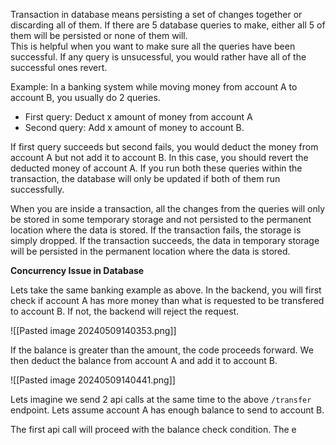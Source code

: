 
Transaction in database means persisting a set of changes together or discarding all of them. If there are 5 database queries to make, either all 5 of them will be persisted or none of them will.  
This is helpful when you want to make sure all the queries have been successful. If any query is unsucessful, you would rather have all of the successful ones revert. 

Example: In a banking system while moving money from account A to account B, you usually do 2 queries. 
- First query: Deduct x amount of money from account A
- Second query: Add x amount of money to account B. 

If first query succeeds but second fails, you would deduct the money from account A but not add it to account B. In this case, you should revert the deducted money of account A. If you run both these queries within the transaction, the database will only be updated if both of them run successfully.

When you are inside a transaction, all the changes from the queries will only be stored in some temporary storage and not persisted to the permanent location where the data is stored. If the transaction fails, the storage is simply dropped. If the transaction succeeds, the data in temporary storage will be persisted in the permanent location where the data is stored.


**Concurrency Issue in Database**

Lets take the same banking example as above. In the backend, you will first check if account A has more money than what is requested to be transfered to account B. If not, the backend will reject the request. 

![[Pasted image 20240509140353.png]]


If the balance is greater than the amount, the code proceeds forward. We then deduct the balance from account A and add it to account B. 

![[Pasted image 20240509140441.png]]

Lets imagine we send 2 api calls at the same time to the above `/transfer` endpoint. Lets assume account A has enough balance to send to account B.

The first api call will proceed with the balance check condition. The e